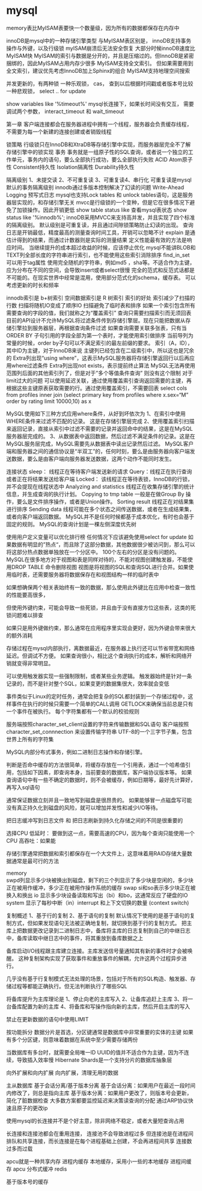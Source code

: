# mysql

memory表比MyISAM表要快一个数量级，因为所有的数据都保存在内存中

innoDB是mysql中的一种存储引擎类型
与MyISAM表区别是， innoDB支持事务操作与外键，以及行级锁
myISAM崩溃后无法安全恢复
大部分时候innoDB速度比MyISAM快
MyISAM的索引与数据是分开的，并且是压缩过的。但InnoDB是紧密捆绑的，因此MyISAM占用内存少很多
MyISAM支持全文索引。 但如果需要用到全文索引，建议优先考虑InnoDB加上Sphinx的组合
MyISAM支持地理空间搜索
 
并发更新的，有两种锁
 一种乐观锁， cas， 查到以后根据时间戳或者版本号比较
一种悲观锁， select .. for update

show variables like ‘%timeout%'
mysql长连接下，如果长时间没有交互， 需要调试两个参数， interact_timeout 和 wait_timeout

第一章
客户端连接都会在服务器进程中拥有一个线程，服务器会负责缓存线程，不需要为每一个新建的连接创建或者销毁线程

锁策略
行级锁只在InnoDB和XtraDB等存储引擎中实现，而服务器层完全不了解存储引擎中的锁实现
事务
事务就是一组原子性的SQL查询，或者说一个独立的工作单元，事务内的语句，要么全部执行成功，要么全部执行失败
ACID Atom原子性 Consistent持久性 Isolation隔离性 Durability持久性

隔离级别
1、未提交读 2、不可重复读 3、可重复读4、串行化
可重复读是mysql默认的事务隔离级别
innodb通过多版本控制解决了幻读的问题
Write-Ahead Logging 预写式日志
mysql也支持Lock tables 和 unlock tables语句，这是服务器层实现的，和存储引擎无关
mvcc是行级锁的一个变种，但是它在很多情况下避免了加锁操作。因此开销更低
show table status like 查看mysql表状态
show status like '%innodb%';
innoDB采用MVCC来支持高并发，并且实现了四个标准的隔离级别。 默认级别是可重复读，并且通过间隙锁策略防止幻读的出现。
查询日志是开销最低，精度最高的测量查询时间工具，开销可以忽略不计
explain 是通估计得到的结果，而通过计数器则是实际的测量结果
定义性能最有效的方法是响应时间。
当继续提升的成本超过收益的时候，应该停止优化
mysql不能讲BLOB和TEXT列全部长度的字符串进行索引，也不能使用这些索引消除排序
find_in_set 可以用于tag属性
使用完全随机的字符串，例如md5 ，sha等。不适合作为主键，应为分布在不同的空间，会导致insert或者select很慢
完全的范式和反范式话都是不可能的。在现实世界中经常是混用，使用部分范式化的schema，缓存表。 可以考虑更新的时长和频率

innodb索引是 b+树索引
空间数据索引是 R 树索引
索引的好处
索引减少了扫描的行数
扫描将随机IO变成了顺序IO
扫描避免了临时表和排序
如果一个索引包含所有需要查询的字段的值，我们就称之为“覆盖索引”
查询只需要扫描索引而无须回表
目前的API设计不允许MySQL将过滤条件传到存储引擎层。现在只能把数据从存储引擎拉到服务器层，再根据查询条件过滤
如果查询需要关联多张表，只有当ORDER BY 子句引用的字段全部为第一个表时，才能使用索引做排序
当前导列为常量的时候，order by子句可以不满足索引的最左前缀的要求。
索引（A，ID），其中ID为主键，对于InnoDB来说 主键列已经包含在二级索引中，所以这也是冗余的
Extra列出现“using where”，这表示MySQL服务器将存储引擎返回行以后再应用where过滤条件
Extra列出现not exists，表示提前终止算法
MySQL无法再使用范围列后面的其他索引列了，但是对于”多个等值条件查询” 则没有这个限制
对于limit过大的问题
可以使用延迟关联，通过使用覆盖索引查询返回需要的主键，再根据这些主键原表获取需要的行。通过使用覆盖索引，不需要回表
select cols from profiles inner join (select primary key from profiles where x.sex=“M” order by rating limit 10000,10) as x 

MySQL使用如下三种方式应用where条件，从好到坏依次为
1、在索引中使用WHERE条件来过滤不匹配的记录。 这是在存储引擎层完成
2、使用覆盖索引扫描来返回记录，直接从索引中过滤不需要的记录并返回命中的结果，这是在MySQL服务器层完成的。
3、从数据表中返回数据，然后过滤不满足条件的记录。这是在MySQL服务层完成，MySQL需要先从数据表中读出记录然后过滤。
MySQL客户端和服务器之间的通信协议是“半双工”的，任何时刻，要么是由服务器向客户端发送数据，要么是由客户端向服务器发送数据，这两个动作不能同时发生。

连接状态
sleep： 线程正在等待客户端发送新的请求
Query：线程正在执行查询或者正在将结果发送给客户端
Locked： 该线程正在等待表锁，InnoDB的行锁，并不会提现在线程状态中
Analyzing and statistics 线程正在收集存储引擎的统计信息，并生成查询的执行计划。
Copying to tmp table 一般是在做Group By 操作，要么是文件排序操作，或者是Union操作。
Sorting result 线程正在对结果集进行排序
Sending data 线程可能在多个状态之间传送数据，或者在生成结果集，或者向客户端返回数据。
MySQL并不是任何时候都基于成本优化，有时也会基于固定的规则。
MySQL的查询计划是一棵左侧深度优先树

使用用户定义变量可以优化排行榜
任何情况下应该避免使用select for update
如果数据有明显的”热点“，而且除了这部分数据，其他数据很少被访问到，那么可以将这部分热点数据单独放在一个分区中。 100个左右的分区是没有问题的。
MySQL在很多地方对于视图和表是同样对待的，不能对视图创建触发器，不能使用DROP TABLE 命令删除视图
视图是将视图的SQL和查询SQL进行合并。如果使用临时表，还需要服务器将数据保存在和视图结构一样的临时表中

如果想确保两个相关表始终有一致的数据，那么使用此外键比在应用中检查一致性的性能要高很多，

但使用外键约束，可能会导致一些死锁，并且由于没有直接方位这些表，这类的死锁问题难以排查

如果只是用外键做约束，那么通常在应用程序里实现会更好，因为外键会带来很大的额外消耗

存储过程在mysql内部执行，离数据最近，在服务器上执行还可以节省带宽和网络延迟。但调试不方便。
如果查询很小，相比这个查询执行的成本，解析和网络开销就变得非常明显。

可以使用触发器实现一些强制限制，或者某些业务逻辑。
触发器始终是针对一条记录的，而不是针对整个SQL，如果变更的数据集很大，效率就会变低

事件类似于Linux的定时任务，通常会把复杂的SQL都封装到一个存储过程中，这样事件在执行的时候只需要一个简单的CALL调用
GETLOCK来确保当前总是只有一个事件在被执行。
每个字符集都有一个默认的校验规则

服务端按照character_set_client设置的字符来传输数据和SQL语句
客户端按照character_set_connnection 来设置传输字符串
UTF-8的一个三字节子集，包含世界上所有的字符集

MySQL内部分布式事务，例如二进制日志操作和存储引擎。

判断是否命中缓存的方法很简单，将缓存存放在一个引用表，通过一个哈希值引用，包括如下因素，即查询本身，当前要查的数据库，客户端协议版本等。
如果查询语句中有一些不确定的数据时，则不会被缓存，例如日期等，最好先计算好，再写入sql语句

通常保证数据立刻并且一致地写到磁盘是很昂贵的。 如果能够冒一点磁盘写可能没有真正持久化到磁盘的风险，就可以增加并发性和减少I/O等待。

把日志缓冲写到日志文件  和 把日志刷新到持久化存储之间的不同是很重要的

选择CPU
低延时： 要做到这一点，需要高速的CPU，因为每个查询只能使用一个CPU
高吞吐：如果能

存储引擎通常把数据和索引都保存在一个大文件上，这意味着用RAID存储大量数据通常是最可行的方法

memory  
swpd列显示多少块被换出到磁盘，剩下的三个列显示了多少块是空闲的，多少块正在被用作缓冲，多少正在被用作操作系统的缓存
swap
si和so表示多少块正在被换入和换出
io
显示多少块设备读取和写出（bi）和bo，这通常反应了硬盘的IO
system
显示了每秒中断（in）interrupt 和上下文切换的数量 (context switch)

复制概述
1、基于行的复制
2、基于语句的复制
默认情况下使用的是基于语句的复制方式，但如果发现语句无法被正确地复制，就切换到基于行的复制方式。
把主库上把数据更改记录到二进制日志中，备库将主库的日志复制到自己的中继日志中，备库读取中继日志中的事件，将其重放到备库数据之上

备库启动I/O线程跟主库建立连接。主库发送信号量通知其有新的事件时才会被唤醒。
这种复制架构实现了获取事件和重放事件的解耦，允许这两个过程异步进行。

几乎没有基于行复制模式无法处理的场景，包括对于所有的SQL构造、触发器、存储过程等都能正确执行。但无法判断执行了哪些SQL

将备库提升为主库理论是
1、停止向老的主库写入
2、让备库追赶上主库
3、将一台备库配置为新的主库
4、将备库和写操作指向新的主库，然后开启主库的写入

禁止在更新数据的语句中使用LIMIT

按功能拆分
数据分片是首选，分区键通常是数据库中非常重要的实体的主键
如果有多个分区键，则意味着数据在系统中至少需要存储两份

当数据库有多台时，就需要全局唯一ID
UUID的值并不适合作为主键，因为不连续，导致插入效率慢
Hibernate Shards是一个支持分片的数据库抽象层

向外扩展和向内扩展
向内扩展，清理无用的数据

主从数据库
基于会话分离/基于版本分离
基于会话分离：如果用户在最近一段时间内修改了，则总是指向主库
基于版本分离：如果用户更改了，则版本号会更新，简化了脏数据检查
大多数方案都要监控延迟来决策读查询的分配
通过ARP协议快速且原子的更改ip

使用mysql的长连接并不是个好主意，除非网络不稳定，或者大量短查询占用

长连接和连接池都会在重用连接， 连接池不会导致进程过多
但连接池是在进程间排队和共享连接，而长连接是在每个进程基础上创建，不会再进程间共享
连接数过多而过载

apcu就是一种共享内存
进程内缓存  本地缓存，采用小一些的本地缓存
进程间缓存  apcu
分布式缓冲 redis

基于版本号的缓存